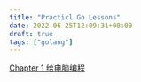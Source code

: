 ```yaml
---
title: "Practicl Go Lessons"
date: 2022-06-25T12:09:31+08:00
draft: true
tags: ["golang"]
---
```




[Chapter 1 给电脑编程](https://www.practical-go-lessons.com/chap-1-programming-a-computer)